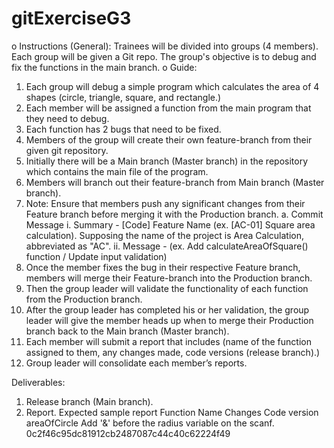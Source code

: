 # gitExerciseG3

o	Instructions (General): Trainees will be divided into groups (4 members). Each group will be given a Git repo. The group's objective is to debug and fix the functions in the main branch.
o	Guide:
1.	Each group will debug a simple program which calculates the area of 4 shapes (circle, triangle, square, and rectangle.) 
2.	Each member will be assigned a function from the main program that they need to debug.
3.	Each function has 2 bugs that need to be fixed.
4.	Members of the group will create their own feature-branch from their given git repository.
5.	Initially there will be a Main branch (Master branch) in the repository which contains the main file of the program.
6.	Members will branch out their feature-branch from Main branch (Master branch).
7.	Note: Ensure that members push any significant changes from their Feature branch before merging it with the Production branch.
  a.	Commit Message
    i.	Summary - [Code] Feature Name (ex. [AC-01] Square area calculation). Supposing the name of the project is Area Calculation, abbreviated as "AC".
    ii.	Message - <detailed description of changes made for the version> (ex. Add calculateAreaOfSquare() function / Update input validation)
8.	Once the member fixes the bug in their respective Feature branch, members will merge their Feature-branch into the Production branch. 
9.	Then the group leader will validate the functionality of each function from the Production branch.
10.	After the group leader has completed his or her validation, the group leader will give the member heads up when to merge their Production branch back to the Main branch (Master branch).
11.	Each member will submit a report that includes (name of the function assigned to them, any changes made, code versions (release branch).)
12.	Group leader will consolidate each member’s reports.

Deliverables:
1)	Release branch (Main branch).
2)	Report.
Expected sample report
Function Name	              Changes	                                          Code version
areaOfCircle	              Add '&' before the radius variable on the scanf.	0c2f46c95dc81912cb2487087c44c40c62224f49
